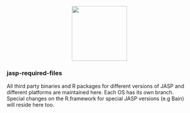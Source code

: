 <h2 align="center">
  <img src="https://static.jasp-stats.org/green_logo_dark_text.png" height=150/>
</h2>

### jasp-required-files
All third party binaries and R packages for different versions of JASP and different platforms 
are maintained here. Each OS has its own branch. Special changes on the R.framework for special 
JASP versions (e.g Bain) will reside here too.
